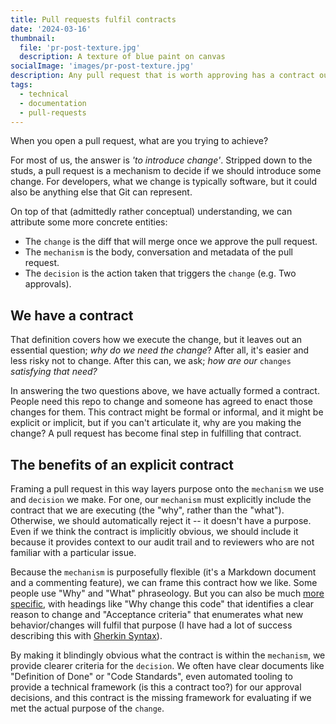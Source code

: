 ```yaml
---
title: Pull requests fulfil contracts
date: '2024-03-16'
thumbnail:
  file: 'pr-post-texture.jpg'
  description: A texture of blue paint on canvas
socialImage: 'images/pr-post-texture.jpg'
description: Any pull request that is worth approving has a contract outling a reason to change.
tags:
  - technical
  - documentation
  - pull-requests
---
```


When you open a pull request, what are you trying to achieve?

For most of us, the answer is _'to introduce change'_. Stripped down to the studs, a pull request is a mechanism to decide if we should introduce some change. For developers, what we change is typically software, but it could also be anything else that Git can represent.

On top of that (admittedly rather conceptual) understanding, we can attribute some more concrete entities:

- The `change` is the diff that will merge once we approve the pull request.
- The `mechanism` is the body, conversation and metadata of the pull request.
- The `decision` is the action taken that triggers the `change` (e.g. Two approvals).

## We have a contract

That definition covers how we execute the change, but it leaves out an essential question; _why do we need the change_? After all, it's easier and less risky not to change. After this can, we ask; _how are our_ `changes` _satisfying that need?_

In answering the two questions above, we have actually formed a contract. People need this repo to change and someone has agreed to enact those changes for them. This contract might be formal or informal, and it might be explicit or implicit, but if you can't articulate it, why are you making the change? A pull request has become final step in fulfilling that contract.

## The benefits of an explicit contract

Framing a pull request in this way layers purpose onto the `mechanism` we use and `decision` we make. For one, our `mechanism` must explicitly include the contract that we are executing (the "why", rather than the "what"). Otherwise, we should automatically reject it -- it doesn't have a purpose. Even if we think the contract is implicitly obvious, we should include it because it provides context to our audit trail and to reviewers who are not familiar with a particular issue.

Because the `mechanism` is purposefully flexible (it's a Markdown document and a commenting feature), we can frame this contract how we like. Some people use "Why" and "What" phraseology. But you can also be much [more specific](https://github.com/jharlow/nvim/blob/d19ed8944e9b2216eaf55d6fbea84aef0c94f93e/snippets/prdesc.json#L2-L52), with headings like "Why change this code" that identifies a clear reason to change and "Acceptance criteria" that enumerates what new behavior/changes will fulfil that purpose (I have had a lot of success describing this with [Gherkin Syntax](https://cucumber.io/docs/gherkin/)).

By making it blindingly obvious what the contract is within the `mechanism`, we provide clearer criteria for the `decision`. We often have clear documents like "Definition of Done" or "Code Standards", even automated tooling to provide a technical framework (is this a contract too?) for our approval decisions, and this contract is the missing framework for evaluating if we met the actual purpose of the `change`.
